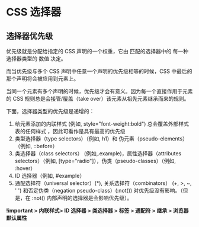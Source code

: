 # CSS 选择器

## 选择器优先级

优先级就是分配给指定的 CSS 声明的一个权重，它由 匹配的选择器中的 每一种选择器类型的 数值 决定。

而当优先级与多个 CSS 声明中任意一个声明的优先级相等的时候，CSS 中最后的那个声明将会被应用到元素上。

当同一个元素有多个声明的时候，优先级才会有意义。因为每一个直接作用于元素的 CSS 规则总是会接管/覆盖（take over）该元素从祖先元素继承而来的规则。

下面，选择器类型的优先级是递增的：

1. 给元素添加的内联样式 (例如, style="font-weight:bold") 总会覆盖外部样式表的任何样式 ，因此可看作是具有最高的优先级
2. 类型选择器（type selectors）（例如, h1）和 伪元素（pseudo-elements）（例如, ::before）
3. 类选择器（class selectors） (例如,.example)，属性选择器（attributes selectors）（例如, [type="radio"]），伪类（pseudo-classes）（例如, :hover）
4. ID 选择器（例如, #example）
5. 通配选择符（universal selector）(\*), 关系选择符（combinators） (+, >, ~, ' ') 和否定伪类（negation pseudo-class）(:not()) 对优先级没有影响。（但是，在 :not() 内部声明的选择器是会影响优先级）。

**!important > 内联样式> ID 选择器 > 类选择器 > 标签 > 通配符 > 继承 > 浏览器默认属性**
